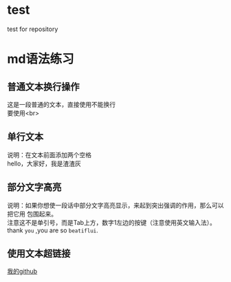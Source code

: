 # test
test for repository

# md语法练习
## 普通文本换行操作
这是一段普通的文本，直接使用不能换行 <br>
要使用\<br>
## 单行文本
说明：在文本前面添加两个空格<br>
  hello，大家好，我是渣渣灰
## 部分文字高亮
说明：如果你想使一段话中部分文字高亮显示，来起到突出强调的作用，那么可以把它用 包围起来。  
注意这不是单引号，而是Tab上方，数字1左边的按键（注意使用英文输入法）。  
thank `you` ,you are so `beatiflui`.
## 使用文本超链接
[我的github](https://github.com/studentYangR)
